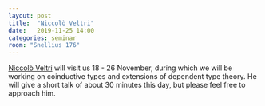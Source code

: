 ```yaml
---
layout: post
title:  "Niccolò Veltri"
date:   2019-11-25 14:00
categories: seminar
room: "Snellius 176"
---
```


[Niccolò Veltri](https://niccoloveltri.github.io/ "Homepage of Niccolò")
will visit us 18 - 26 November, during which we will be working on
coinductive types and extensions of dependent type theory.
He will give a short talk of about 30 minutes this day, but please feel
free to approach him.
